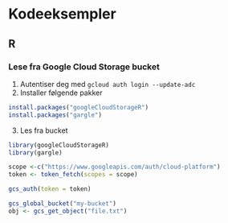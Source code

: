 # Kodeeksempler

## R

### Lese fra Google Cloud Storage bucket
1. Autentiser deg med `gcloud auth login --update-adc`
2. Installer følgende pakker
````R
install.packages("googleCloudStorageR")
install.packages("gargle")
````
3. Les fra bucket
````R
library(googleCloudStorageR)
library(gargle)

scope <-c("https://www.googleapis.com/auth/cloud-platform")
token <- token_fetch(scopes = scope)

gcs_auth(token = token)

gcs_global_bucket("my-bucket")
obj <- gcs_get_object("file.txt")
````
